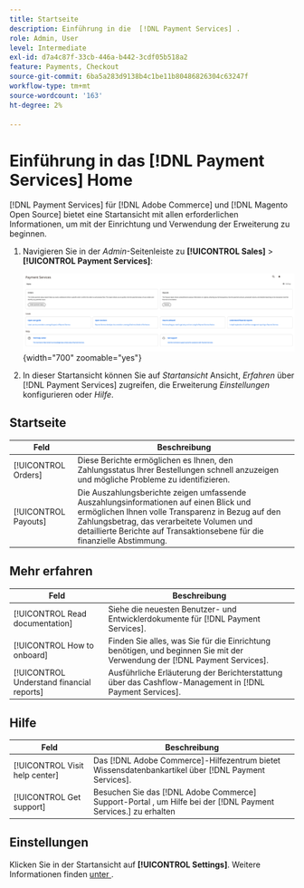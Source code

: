 ```yaml
---
title: Startseite
description: Einführung in die  [!DNL Payment Services] .
role: Admin, User
level: Intermediate
exl-id: d7a4c87f-33cb-446a-b442-3cdf05b518a2
feature: Payments, Checkout
source-git-commit: 6ba5a283d9138b4c1be11b80486826304c63247f
workflow-type: tm+mt
source-wordcount: '163'
ht-degree: 2%

---
```


# Einführung in das [!DNL Payment Services] Home

[!DNL Payment Services] für [!DNL Adobe Commerce] und [!DNL Magento Open Source] bietet eine Startansicht mit allen erforderlichen Informationen, um mit der Einrichtung und Verwendung der Erweiterung zu beginnen.

1. Navigieren Sie in der _Admin_-Seitenleiste zu **[!UICONTROL Sales]** > **[!UICONTROL Payment Services]**:

   ![Startansicht](assets/home-view.png){width="700" zoomable="yes"}

1. In dieser Startansicht können Sie auf _Startansicht_ Ansicht, _Erfahren_ über [!DNL Payment Services] zugreifen, die Erweiterung _Einstellungen_ konfigurieren oder _Hilfe_.

## Startseite

| Feld | Beschreibung |
|---|---|
| [!UICONTROL Orders] | Diese Berichte ermöglichen es Ihnen, den Zahlungsstatus Ihrer Bestellungen schnell anzuzeigen und mögliche Probleme zu identifizieren. |
| [!UICONTROL Payouts] | Die Auszahlungsberichte zeigen umfassende Auszahlungsinformationen auf einen Blick und ermöglichen Ihnen volle Transparenz in Bezug auf den Zahlungsbetrag, das verarbeitete Volumen und detaillierte Berichte auf Transaktionsebene für die finanzielle Abstimmung. |

## Mehr erfahren

| Feld | Beschreibung |
|---|---|
| [!UICONTROL Read documentation] | Siehe die neuesten Benutzer- und Entwicklerdokumente für [!DNL Payment Services]. |
| [!UICONTROL How to onboard] | Finden Sie alles, was Sie für die Einrichtung benötigen, und beginnen Sie mit der Verwendung der [!DNL Payment Services]. |
| [!UICONTROL Understand financial reports] | Ausführliche Erläuterung der Berichterstattung über das Cashflow-Management in [!DNL Payment Services]. |

## Hilfe

| Feld | Beschreibung |
|---|---|
| [!UICONTROL Visit help center] | Das [!DNL Adobe Commerce]-Hilfezentrum bietet Wissensdatenbankartikel über [!DNL Payment Services]. |
| [!UICONTROL Get support] | Besuchen Sie das [!DNL Adobe Commerce] Support-Portal , um Hilfe bei der [!DNL Payment Services.] zu erhalten |

## Einstellungen

Klicken Sie in der Startansicht auf **[!UICONTROL Settings]**. Weitere Informationen finden [ unter ](settings.md).
